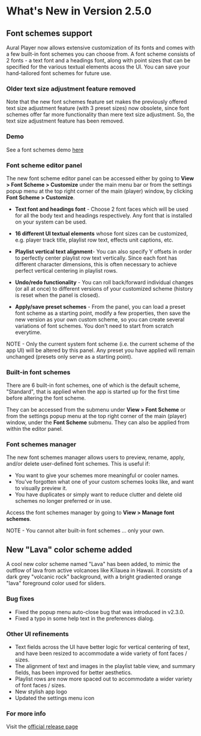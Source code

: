 #  What's New in Version 2.5.0


## **Font schemes support**

Aural Player now allows extensive customization of its fonts and comes with a few built-in font schemes you can choose from. A font scheme consists of 2 fonts - a text font and a headings font, along with point sizes that can be specified for the various textual elements acoss the UI. You can save your hand-tailored font schemes for future use.

### **Older text size adjustment feature removed**

Note that the new font schemes feature set makes the previously offered text size adjustment feature (with 3 preset sizes) now obsolete, since font schemes offer far more functionality than mere text size adjustment. So, the text size adjustment feature has been removed.

### **Demo**

See a font schemes demo [here](https://raw.githubusercontent.com/maculateConception/aural-player/master/Documentation/Demos/FontSchemes.mp4)

### **Font scheme editor panel**

The new font scheme editor panel can be accessed either by going to **View > Font Scheme > Customize** under the main menu bar or from the settings popup menu at the top right corner of the main (player) window, by clicking **Font Scheme > Customize**.

* **Text font and headings font** - Choose 2 font faces which will be used for all the body text and headings respectively. Any font that is installed on your system can be used.

* **16 different UI textual elements** whose font sizes can be customized, e.g. player track title, playlist row text, effects unit captions, etc.

* **Playlist vertical text alignment**- You can also specify Y offsets in order to perfectly center playlist row text vertically. Since each font has different character dimensions, this is often necessary to achieve perfect vertical centering in playlist rows.

* **Undo/redo functionality** - You can roll back/forward individual changes (or all at once) to different versions of your customized scheme (history is reset when the panel is closed).

* **Apply/save preset schemes** - From the panel, you can load a preset font scheme as a starting point, modify a few properties, then save the new version as your own custom scheme, so you can create several variations of font schemes. You don't need to start from scratch everytime.

NOTE - Only the current system font scheme (i.e. the current scheme of the app UI) will be altered by this panel. Any preset you have applied will remain unchanged (presets only serve as a starting point).

### **Built-in font schemes**

There are 6 built-in font schemes, one of which is the default scheme, "Standard", that is applied when the app is started up for the first time before altering the font scheme.

They can be accessed from the submenu under **View > Font Scheme** or from the settings popup menu at the top right corner of the main (player) window, under the **Font Scheme** submenu. They can also be applied from within the editor panel.

### **Font schemes manager**

The new font schemes manager allows users to preview, rename, apply, and/or delete user-defined font schemes. This is useful if:

* You want to give your schemes more meaningful or cooler names.
* You've forgotten what one of your custom schemes looks like, and want to visually preview it.
* You have duplicates or simply want to reduce clutter and delete old schemes no longer preferred or in use.

Access the font schemes manager by going to **View > Manage font schemes**.

NOTE - You cannot alter built-in font schemes ... only your own.

## New "Lava" color scheme added

A cool new color scheme named "Lava" has been added, to mimic the outflow of lava from active volcanoes like Kīlauea in Hawaii. It consists of a dark grey "volcanic rock" background, with a bright gradiented orange "lava" foreground color used for sliders. 

### Bug fixes

* Fixed the popup menu auto-close bug that was introduced in v2.3.0.
* Fixed a typo in some help text in the preferences dialog.

### Other UI refinements

* Text fields across the UI have better logic for vertical centering of text, and have been resized to accommodate a wide variety of font faces / sizes.
* The alignment of text and images in the playlist table view, and summary fields, has been improved for better aesthetics.
* Playlist rows are now more spaced out to accommodate a wider variety of font faces / sizes.
* New stylish app logo
* Updated the settings menu icon

### **For more info**
Visit the [official release page](https://github.com/maculateConception/aural-player/releases/tag/2.5.0)
